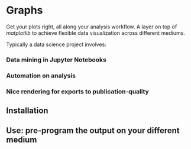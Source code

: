 # Graphs

Get your plots right, all along your analysis workflow. A layer on top of *matplotlib* to achieve flexible data visualization across different mediums.

Typically a data science project involves:

### Data mining in Jupyter Notebooks

### Automation on analysis 

### Nice rendering for exports to publication-quality 

## Installation

## Use: pre-program the output on your different medium
